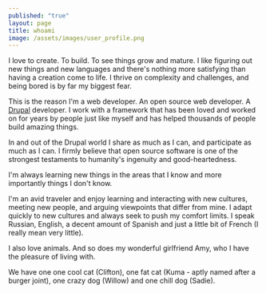 ```yaml
---
published: "true"
layout: page
title: whoami
image: /assets/images/user_profile.png
---
```


I love to create. To build. To see things grow and mature. I like figuring out new things and new languages and there's nothing more satisfying than having a creation come to life. I thrive on complexity and challenges, and being bored is by far my biggest fear.

This is the reason I'm a web developer. An open source web developer. A [Drupal](http://drupal.org) developer. I work with a framework that has been loved and worked on for years by people just like myself and has helped thousands of people build amazing things.

In and out of the Drupal world I share as much as I can, and participate as much as I can. I firmly believe that open source software is one of the strongest testaments to humanity's ingenuity and good-heartedness.

I'm always learning new things in the areas that I know and more importantly things I don't know.

I'm an avid traveler and enjoy learning and interacting with new cultures, meeting new people, and arguing viewpoints that differ from mine. I adapt quickly to new cultures and always seek to push my comfort limits. I speak Russian, English, a decent amount of Spanish and just a little bit of French (I really mean very little).

I also love animals. And so does my wonderful girlfriend Amy, who I have the pleasure of living with.

We have one one cool cat (Clifton), one fat cat (Kuma - aptly named after a burger joint), one crazy dog (Willow) and one chill dog (Sadie).

